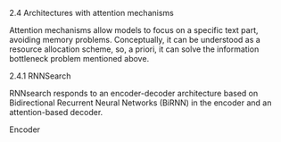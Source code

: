 2.4 Architectures with attention mechanisms

Attention mechanisms allow models to focus on a specific text part, avoiding memory
problems. Conceptually, it can be understood as a resource allocation scheme, so, a
priori, it can solve the information bottleneck problem mentioned above.

2.4.1 RNNSearch

RNNsearch responds to an encoder-decoder architecture based on Bidirectional Recurrent
Neural Networks (BiRNN) in the encoder and an attention-based decoder.

Encoder